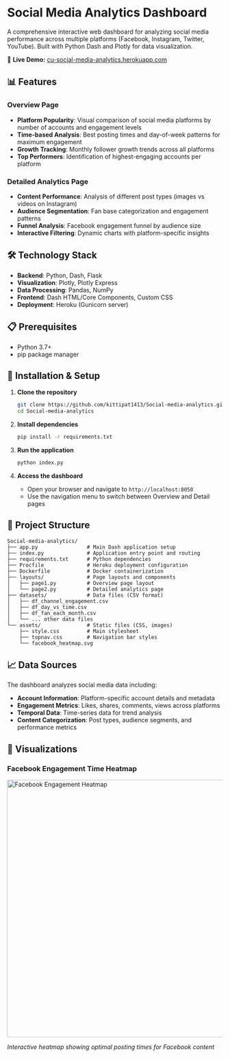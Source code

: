 # Social Media Analytics Dashboard

A comprehensive interactive web dashboard for analyzing social media performance across multiple platforms (Facebook, Instagram, Twitter, YouTube). Built with Python Dash and Plotly for data visualization.

🔗 **Live Demo:** [cu-social-media-analytics.herokuapp.com](https://cu-social-media-analytics.herokuapp.com/)

## 📊 Features

### Overview Page
- **Platform Popularity**: Visual comparison of social media platforms by number of accounts and engagement levels
- **Time-based Analysis**: Best posting times and day-of-week patterns for maximum engagement
- **Growth Tracking**: Monthly follower growth trends across all platforms
- **Top Performers**: Identification of highest-engaging accounts per platform

### Detailed Analytics Page
- **Content Performance**: Analysis of different post types (images vs videos on Instagram)
- **Audience Segmentation**: Fan base categorization and engagement patterns
- **Funnel Analysis**: Facebook engagement funnel by audience size
- **Interactive Filtering**: Dynamic charts with platform-specific insights

## 🛠 Technology Stack

- **Backend**: Python, Dash, Flask
- **Visualization**: Plotly, Plotly Express
- **Data Processing**: Pandas, NumPy
- **Frontend**: Dash HTML/Core Components, Custom CSS
- **Deployment**: Heroku (Gunicorn server)

## 📋 Prerequisites

- Python 3.7+
- pip package manager

## 🚀 Installation & Setup

1. **Clone the repository**
   ```bash
   git clone https://github.com/kittipat1413/Social-media-analytics.git
   cd Social-media-analytics
   ```

2. **Install dependencies**
   ```bash
   pip install -r requirements.txt
   ```

3. **Run the application**
   ```bash
   python index.py
   ```

4. **Access the dashboard**
   - Open your browser and navigate to `http://localhost:8050`
   - Use the navigation menu to switch between Overview and Detail pages

## 📁 Project Structure

```
Social-media-analytics/
├── app.py                # Main Dash application setup
├── index.py              # Application entry point and routing
├── requirements.txt      # Python dependencies
├── Procfile              # Heroku deployment configuration
├── Dockerfile            # Docker containerization
├── layouts/              # Page layouts and components
│   ├── page1.py          # Overview page layout
│   └── page2.py          # Detailed analytics page
├── datasets/             # Data files (CSV format)
│   ├── df_channel_engagement.csv
│   ├── df_day_vs_time.csv
│   ├── df_fan_each_month.csv
│   └── ... other data files
└── assets/               # Static files (CSS, images)
    ├── style.css         # Main stylesheet
    ├── topnav.css        # Navigation bar styles
    └── facebook_heatmap.svg
```

## 📈 Data Sources

The dashboard analyzes social media data including:
- **Account Information**: Platform-specific account details and metadata
- **Engagement Metrics**: Likes, shares, comments, views across platforms
- **Temporal Data**: Time-series data for trend analysis
- **Content Categorization**: Post types, audience segments, and performance metrics

## 🎨 Visualizations

### Facebook Engagement Time Heatmap
<img src="./assets/facebook_heatmap.svg" alt="Facebook Engagement Heatmap" width="600">

*Interactive heatmap showing optimal posting times for Facebook content*